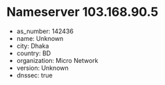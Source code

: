 # Nameserver 103.168.90.5

* as_number: 142436
* name: Unknown
* city: Dhaka
* country: BD
* organization: Micro Network
* version: Unknown
* dnssec: true
